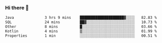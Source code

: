 ### Hi there 👋

<!--START_SECTION:waka-->

```txt
Java              3 hrs 9 mins    ████████████████████▓░░░░   82.83 %
SQL               24 mins         ██▓░░░░░░░░░░░░░░░░░░░░░░   10.73 %
Other             8 mins          █░░░░░░░░░░░░░░░░░░░░░░░░   03.66 %
Kotlin            4 mins          ▒░░░░░░░░░░░░░░░░░░░░░░░░   01.99 %
Properties        1 min           ░░░░░░░░░░░░░░░░░░░░░░░░░   00.51 %
```

<!--END_SECTION:waka-->

<!--
**jerry-shao/jerry-shao** is a ✨ _special_ ✨ repository because its `README.md` (this file) appears on your GitHub profile.

Here are some ideas to get you started:

- 🔭 I’m currently working on ...
- 🌱 I’m currently learning ...
- 👯 I’m looking to collaborate on ...
- 🤔 I’m looking for help with ...
- 💬 Ask me about ...
- 📫 How to reach me: ...
- 😄 Pronouns: ...
- ⚡ Fun fact: ...
-->
